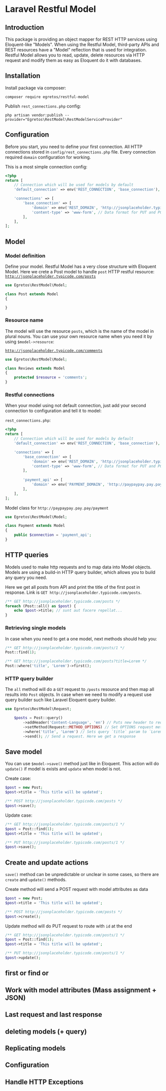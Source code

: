 # Laravel Restful Model

## Introduction

This package is providing an object mapper for REST HTTP services using
Eloquent-like "Models". When using the Restful Model, third-party APIs and REST resources
have a "Model" reflection that is used for integration. Restful Model allows you
to read, update, delete resources via HTTP request and modify them as easy
as Eloquent do it with databases.

## Installation

Install package via composer:
````shell script
composer require egretos/restful-model
````

Publish `rest_connections.php` config:
````shell script
php artisan vendor:publish --provider="Egretos\RestModel\RestModelServiceProvider"
````

## Configuration

Before you start, you need to define your first connection.
All HTTP connections stored in `config/rest_connections.php` file.
Every connection required `domain` configuration for working.

This is a most simple connection config:
````php
<?php
return [
    // Connection which will be used for models by default
    'default_connection' => env('REST_CONNECTION', 'base_connection'),

    'connections' => [
        'base_connection' => [
            'domain' => env('REST_DOMAIN', 'http://jsonplaceholder.typicode.com'),
            'content-type' => 'www-form', // Data format for PUT and POST requests. Available: x-www-form-urlencoded, json
        ],
    ],
];
````

## Model

### Model definition

Define your model. Restful Model has a very close structure with Eloquent Model.
Here we crete a Post model to handle `post` HTTP restful resource:
[`http://jsonplaceholder.typicode.com/posts`](http://jsonplaceholder.typicode.com/posts)

````php
use Egretos\RestModel\Model;

class Post extends Model
{

}
````

### Resource name

The model will use the resource `posts`,
which is the name of the model in plural nouns.
You can use your own resource name when you need it by using `$model->resource`:

[`http://jsonplaceholder.typicode.com/comments`](http://jsonplaceholder.typicode.com/posts)

````php
use Egretos\RestModel\Model;

class Reviews extends Model
{
    protected $resource = 'comments';
}
````

### Restful connections

When your model using not default connection,
just add your second connection to configuration and tell it to model:

`rest_connections.php`:
````php
<?php
return [
    // Connection which will be used for models by default
    'default_connection' => env('REST_CONNECTION', 'base_connection'),

    'connections' => [
        'base_connection' => [
            'domain' => env('REST_DOMAIN', 'http://jsonplaceholder.typicode.com'),
            'content-type' => 'www-form', // Data format for PUT and POST requests. Available: www-form, x-www-form-urlencoded, json
        ],
        
        'payment_api' => [
            'domain' => env('PAYMENT_DOMAIN', 'http://paypaypay.pay.pay'),
        ],
    ],
];
````

Model class for `http://paypaypay.pay.pay/payment`

````php
use Egretos\RestModel\Model;

class Payment extends Model
{
    public $connection = 'payment_api';
}
````

## HTTP queries

Models used to make http requests and to map data into Model objects.
Models are using a build-in HTTP query builder,
which allows you to build any query you need.

Here we get all posts from API and print the title of the first post in response.
Link is `GET http://jsonplaceholder.typicode.com/posts`.

````php
/** GET http://jsonplaceholder.typicode.com/posts */
foreach (Post::all() as $post) {
    echo $post->title; // sunt aut facere repellat...
}
````

### Retrieving single models

In case when you need to get a one model, next methods should help you:

````php
/** GET http://jsonplaceholder.typicode.com/posts/1 */
Post::find(1);

/** GET http://jsonplaceholder.typicode.com/posts?title=Lorem */
Post::where('title', 'Lorem')->first();
````

### HTTP query builder

The `all` method will do a `GET` request to `/posts` resource and then map all results into `Post` objects.
In case when we need to modify a request use query builder such like Laravel Eloquent query builder.

````php
use Egretos\RestModel\Request;

    $posts = Post::query()
        ->addHeader('Content-Language', 'en') // Puts new header to request
        ->setMethod(Request::METHOD_OPTIONS) // Set OPTIONS request method
        ->where('title', 'Lorem') // Sets query `title` param to `Lorem`
        ->send(); // Send a request. Here we get a response
````

## Save model

You can use `$model->save()` method just like in Eloquent.
This action will do `update()` if model is exists and `update` when model is not.

Create case:
````php
$post = new Post;
$post->title = 'This title will be updated';

/** POST http://jsonplaceholder.typicode.com/posts */
$post->save();
````

Update case:
````php
/** GET http://jsonplaceholder.typicode.com/posts/1 */
$post = Post::find(1);
$post->title = 'This title will be updated';

/** PUT http://jsonplaceholder.typicode.com/posts/1 */
$post->save();
````

## Create and update actions

`save()` method can be unpredictable or unclear in some cases, 
so there are `create` and `update()` methods.

Create method will send a POST request with model attributes as data
````php
$post = new Post;
$post->title = 'This title will be updated';

/** POST http://jsonplaceholder.typicode.com/posts */
$post->create();
````

Update method will do PUT request to route with `id` at the end
````php
/** GET http://jsonplaceholder.typicode.com/posts/1 */
$post = Post::find(1);
$post->title = 'This title will be updated';

/** PUT http://jsonplaceholder.typicode.com/posts/1 */
$post->update();
````

## first or find or

## Work with model attributes (Mass assignment + JSON)

## Last request and last response

## deleting models (+ query)

## Replicating models

## Configuration

## Handle HTTP Exceptions
